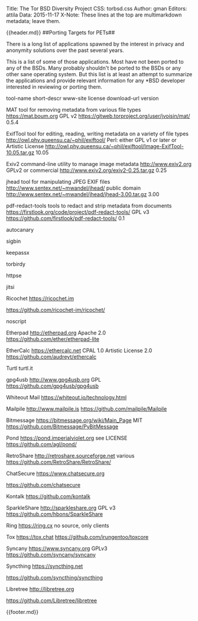 Title: The Tor BSD Diversity Project
CSS: torbsd.css
Author: gman
Editors: attila
Data: 2015-11-17
X-Note: These lines at the top are multimarkdown metadata; leave them.


{{header.md}}
##Porting Targets for PETs##

There is a long list of applications spawned by the interest in privacy and anonymity solutions over the past several years.

This is a list of some of those applications. Most have not been ported to any of the BSDs. Many probably shouldn't be ported to the BSDs or any other sane operating system. But this list is at least an attempt to summarize the applications and provide relevant information for any *BSD developer interested in reviewing or porting them.

tool-name 
short-descr 
www-site 
license 
download-url 
version 

MAT 
tool for removing metadata from various file types 
https://mat.boum.org 
GPL v2 
https://gitweb.torproject.org/user/jvoisin/mat/ 
0.5.4 

ExifTool 
tool for editing, reading, writing metadata on a variety of file types 
http://owl.phy.queensu.ca/~phil/exiftool/
Perl: either GPL v1 or later or Artistic License
http://owl.phy.queensu.ca/~phil/exiftool/Image-ExifTool-10.05.tar.gz
10.05

Exiv2
command-line utility to manage image metadata
http://www.exiv2.org
GPLv2 or commercial
http://www.exiv2.org/exiv2-0.25.tar.gz
0.25

jhead
tool for manipulating JPEG EXIF files
http://www.sentex.net/~mwandel/jhead/
public domain
http://www.sentex.net/~mwandel/jhead/jhead-3.00.tar.gz
3.00

pdf-redact-tools
tools to redact and strip metadata from documents
https://firstlook.org/code/project/pdf-redact-tools/
GPL v3
https://github.com/firstlook/pdf-redact-tools/
0.1

autocanary


sigbin

keepassx

torbirdy

httpse

jitsi

Ricochet
https://ricochet.im

https://github.com/ricochet-im/ricochet/


noscript

Etherpad
http://etherpad.org
Apache 2.0
https://github.com/ether/etherpad-lite

EtherCalc
https://ethercalc.net
CPAL 1.0 Artistic License 2.0
https://github.com/audreyt/ethercalc

Turtl
turtl.it

gpg4usb
http://www.gpg4usb.org
GPL
https://github.com/gpg4usb/gpg4usb

Whiteout Mail
https://whiteout.io/technology.html

Mailpile
http://www.mailpile.is
https://github.com/mailpile/Mailpile

Bitmessage
https://bitmessage.org/wiki/Main_Page
MIT
https://github.com/Bitmessage/PyBitMessage

Pond
https://pond.imperialviolet.org
see LICENSE
https://github.com/agl/pond/

RetroShare
http://retroshare.sourceforge.net
various
https://github.com/RetroShare/RetroShare/

ChatSecure
https://www.chatsecure.org

https://github.com/chatsecure

Kontalk
https://github.com/kontalk

SparkleShare
http://sparkleshare.org
GPL v3
https://github.com/hbons/SparkleShare

Ring
https://ring.cx
no source, only clients

Tox
https://tox.chat
https://github.com/irungentoo/toxcore

Syncany
https://www.syncany.org
GPLv3
https://github.com/syncany/syncany

Syncthing
https://syncthing.net

https://github.com/syncthing/syncthing

Libretree
http://libretree.org

https://github.com/Libretree/libretree













{{footer.md}}
